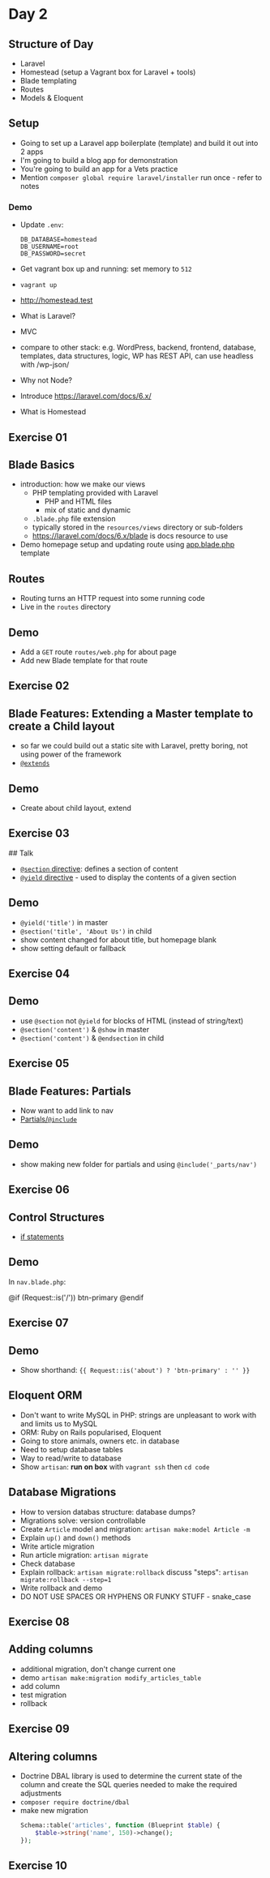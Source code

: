 # Day 2

## Structure of Day
- Laravel
- Homestead (setup a Vagrant box for Laravel + tools)
- Blade templating
- Routes
- Models & Eloquent

## Setup
- Going to set up a Laravel app boilerplate (template) and build it out into 2 apps
- I'm going to build a blog app for demonstration
- You're going to build an app for a Vets practice
- Mention `composer global require laravel/installer` run once - refer to notes

### Demo

- Update `.env`:

    ```
    DB_DATABASE=homestead
    DB_USERNAME=root
    DB_PASSWORD=secret
    ```

- Get vagrant box up and running: set memory to `512`
- `vagrant up`
- http://homestead.test
- What is Laravel?
- MVC
- compare to other stack: e.g. WordPress, backend, frontend, database, templates, data structures, logic, WP has REST API, can use headless with /wp-json/
- Why not Node?
- Introduce https://laravel.com/docs/6.x/
- What is Homestead

## Exercise 01

## Blade Basics
- introduction: how we make our views
    - PHP templating provided with Laravel
        - PHP and HTML files
        - mix of static and dynamic
    - `.blade.php` file extension
    - typically stored in the `resources/views` directory or sub-folders
    - https://laravel.com/docs/6.x/blade is docs resource to use
- Demo homepage setup and updating route using [app.blade.php](app.blade.php) template

## Routes
- Routing turns an HTTP request into some running code
- Live in the `routes` directory

## Demo
- Add a `GET` route `routes/web.php` for about page
- Add new Blade template for that route

## Exercise 02

## Blade Features: Extending a Master template to create a Child layout
- so far we could build out a static site with Laravel, pretty boring, not using power of the framework
- [`@extends`](https://laravel.com/docs/6.x/blade#extending-a-layout)

## Demo
- Create about child layout, extend

## Exercise 03

## Talk
- [`@section` directive](https://laravel.com/docs/6.x/blade#defining-a-layout): defines a section of content
- [`@yield` directive](https://laravel.com/docs/6.x/blade#defining-a-layout) - used to display the contents of a given section

## Demo
- `@yield('title')` in master
- `@section('title', 'About Us')` in child
- show content changed for about title, but homepage blank
- show setting default or fallback

## Exercise 04

## Demo
- use `@section` not `@yield` for blocks of HTML (instead of string/text)
- `@section('content')` & `@show` in master
- `@section('content')` & `@endsection` in child

## Exercise 05

## Blade Features: Partials

- Now want to add link to nav
- [Partials/`@include`](https://laravel.com/docs/6.x/blade#including-subviews)

## Demo

- show making new folder for partials and using `@include('_parts/nav')`

## Exercise 06

## Control Structures

- [if statements](https://laravel.com/docs/6.x/blade#if-statements)

## Demo

In `nav.blade.php`:

@if (Request::is('/'))
    btn-primary
@endif

## Exercise 07

## Demo
- Show shorthand:
    `{{ Request::is('about') ? 'btn-primary' : '' }}`

## Eloquent ORM
- Don't want to write MySQL in PHP: strings are unpleasant to work with and limits us to MySQL
- ORM: Ruby on Rails popularised, Eloquent
- Going to store animals, owners etc. in database
- Need to setup database tables
- Way to read/write to database
- Show `artisan`: **run on box** with `vagrant ssh` then `cd code`

## Database Migrations
- How to version databas structure: database dumps?
- Migrations solve: version controllable
- Create `Article` model and migration:
    `artisan make:model Article -m`
- Explain `up()` and `down()` methods
- Write article migration
- Run article migration: `artisan migrate`
- Check database
- Explain rollback: `artisan migrate:rollback` discuss "steps": `artisan migrate:rollback --step=1`
- Write rollback and demo
- DO NOT USE SPACES OR HYPHENS OR FUNKY STUFF - snake_case

## Exercise 08

## Adding columns
- additional migration, don't change current one
- demo `artisan make:migration modify_articles_table`
- add column
- test migration
- rollback

## Exercise 09

## Altering columns

- Doctrine DBAL library is used to determine the current state of the column and create the SQL queries needed to make the required adjustments
- `composer require doctrine/dbal`
- make new migration
    ```php
    Schema::table('articles', function (Blueprint $table) {
        $table->string('name', 150)->change();
    });
    ```

## Exercise 10